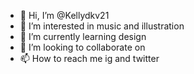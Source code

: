 - 👋 Hi, I’m @Kellydkv21
- 👀 I’m interested in music and illustration
- 🌱 I’m currently learning design
- 💞️ I’m looking to collaborate on 
- 📫 How to reach me ig and twitter

<!---
Kellydkv21/Kellydkv21 is a ✨ special ✨ repository because its `README.md` (this file) appears on your GitHub profile.
You can click the Preview link to take a look at your changes.
--->
